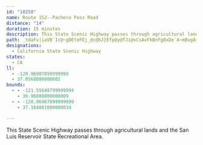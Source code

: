 ```yaml
---
id: "10258"
name: Route 152--Pacheco Pass Road
distance: "14"
duration: 15 minutes
description: This State Scenic Highway passes through agricultural lands and the San Luis Reservoir State Recreational Area.
path: _tdaFv|iaVB`Ic@~gDEteFEj_@c@bJ}Efp@y@fJi@xCsAxFkBnFgBxDe`A~mBugA~{Bs@|Bc@dC}Cx^wN~z@mAvD{OfZcAdByBrCya@bWgLxDyP~EiBfAaCxBkAnBmDvHgHnQi@tCOpB?zCTdDl@|CdBpGfj@foB|@`CnAvB~AfBbj@tc@fBpBpApBlAfCvArDrAzG^fDNdEE|FwBva@?fFl@lHlLnp@PdE]zb@^rEb@xB~@xChBfD~@dArQhQpJzJp@v@p@`Bt@rBr@rDTxHH|SThFl@`Dt@bCfBrDnEfEba@zN`Bz@pCjChBtCbApDZnBtKhu@lBfLlk@n~AfHtPdKvRrAxCt@rC^~B|AdOb@vB`AlDbAdCxBfD`JfLxBtB|AdAnPnKbBpB~AzDb@~BH~@FtAAdCIxAiCfSUzDJ`DxAlLDrAExCOxAyE|Rm@xDoApRs@bMHjFXfDd@pCt@zCv@rBhFrJxBfDzCxCnQtKvFzDxArBd@bA~@hCv@dFDlBEdCgAbOE`EHfBfGpk@`AhGxIx_@rBrL`BzMvGtWx@rB`@t@rCjDbMtJxA~@zCrAfE~@vIl@rCd@dDpAbD`Cd[fc@vWn]~@`BnA~Cv@nCh@pCj@hFXdErAbLh@|F~ApLtOn{@n@tBlPje@hCnF|AjC~ArBxAfB|F~FnUdU`B|BbGhKlC~DtChDtSzOxQdMjDrAfDn@rBTlFCvDs@jPaF~M{HxAs@fEw@zBM|CJ~`@tG`Fx@jCt@|BbAhB`B|AvCnAtDpDlMlGvVlAlDhH~OhAvBv@lA|EpGx@tA^rA`@p@\nAZdBVvC@zDKlC}@zG_@fBiBrF_B~C}A`Cg^xa@mC|DiA`C{I|ViAjEcC|OiE|Qc@rCK~BDzBxBnQNjDIzDUpBu@lD{AlD{AtBmBhB_B`AkGfCoExBgGtFy@h@gCz@aNxC}B~@}D~CsEhE_AjAs@rAqGhOaM|XcAdDUxAIxA?nAJdCp@~CbDrIj@zCLpA@zBOxHLfCTlBfM|[x@nAfE~ErAdCx@nDNrD_@fRcAnNcE~e@oB|Qi@xDq@tD{A`GkNpc@aE`Ok@~AsBxCad@lf@wQ`PqCvDsEjFm]x^yYv\fBxC|z@lh@vArAt@zA`@~ARvAIzB[xBo@jBgCnF_AxCwCnKsFbUmAlHQdCOtFGlNKz@A|BSfEuAjRg@xIm@`PUvMD|A\rCn@hC^v@NL|BnM
designations:
  - California State Scenic Highway
states:
  - CA
ll:
  - -120.96987899999999
  - 37.0568080000001
bounds:
  - - -121.55648799999994
    - 36.96088000000009
  - - -120.96987899999999
    - 37.104881000000034

---
```


This State Scenic Highway passes through agricultural lands and the San Luis Reservoir State Recreational Area.
